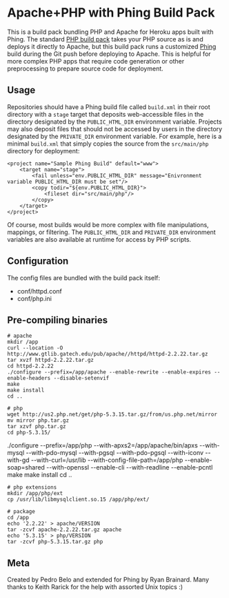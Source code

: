 Apache+PHP with Phing Build Pack
================================

This is a build pack bundling PHP and Apache for Heroku apps built with Phing. The standard [PHP build pack](https://github.com/heroku/heroku-buildpack-php) takes your PHP source as is and deploys it directly to Apache, but this build pack runs a customized [Phing](http://www.phing.info/) build during the Git push before deploying to Apache. This is helpful for more complex PHP apps that require code generation or other preprocessing to prepare source code for deployment. 


Usage
-----

Repositories should have a Phing build file called `build.xml` in their root directory with a `stage` target that deposits web-accessible files in the directory designated by the `PUBLIC_HTML_DIR` environment variable. Projects may also deposit files that should not be accessed by users in the directory designated by the `PRIVATE_DIR` environment variable. For example, here is a minimal `build.xml` that simply copies the source from the `src/main/php` directory for deployment:

    <project name="Sample Phing Build" default="www">
        <target name="stage">
            <fail unless="env.PUBLIC_HTML_DIR" message="Enivronment variable PUBLIC_HTML_DIR must be set"/>
            <copy todir="${env.PUBLIC_HTML_DIR}">
                <fileset dir="src/main/php"/>
            </copy>
        </target>
    </project>

Of course, most builds would be more complex with file manipulations, mappings, or filtering. The `PUBLIC_HTML_DIR` and `PRIVATE_DIR` environment variables are also available at runtime for access by PHP scripts.


Configuration
-------------

The config files are bundled with the build pack itself:

* conf/httpd.conf
* conf/php.ini


Pre-compiling binaries
----------------------

    # apache
    mkdir /app
    curl --location -O http://www.gtlib.gatech.edu/pub/apache//httpd/httpd-2.2.22.tar.gz
    tar xvzf httpd-2.2.22.tar.gz 
    cd httpd-2.2.22
    ./configure --prefix=/app/apache --enable-rewrite --enable-expires --enable-headers --disable-setenvif     
    make
    make install
    cd ..
    
    # php
    wget http://us2.php.net/get/php-5.3.15.tar.gz/from/us.php.net/mirror 
    mv mirror php.tar.gz
    tar xzvf php.tar.gz
    cd php-5.3.15/
./configure --prefix=/app/php --with-apxs2=/app/apache/bin/apxs --with-mysql --with-pdo-mysql --with-pgsql --with-pdo-pgsql --with-iconv --with-gd --with-curl=/usr/lib --with-config-file-path=/app/php --enable-soap=shared --with-openssl --enable-cli --with-readline --enable-pcntl
    make
    make install
    cd ..
    
    # php extensions
    mkdir /app/php/ext
    cp /usr/lib/libmysqlclient.so.15 /app/php/ext/
    
    # package
    cd /app
    echo '2.2.22' > apache/VERSION
    tar -zcvf apache-2.2.22.tar.gz apache
    echo '5.3.15' > php/VERSION
    tar -zcvf php-5.3.15.tar.gz php

Meta
----

Created by Pedro Belo and extended for Phing by Ryan Brainard.
Many thanks to Keith Rarick for the help with assorted Unix topics :)
